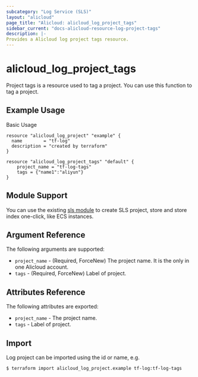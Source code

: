 ```yaml
---
subcategory: "Log Service (SLS)"
layout: "alicloud"
page_title: "Alicloud: alicloud_log_project_tags"
sidebar_current: "docs-alicloud-resource-log-project-tags"
description: |-
Provides a Alicloud log project tags resource.
---
```


# alicloud\_log\_project_tags
Project tags is a resource used to tag a project. You can use this function to tag a project.

## Example Usage

Basic Usage

```
resource "alicloud_log_project" "example" {
  name        = "tf-log"
  description = "created by terraform"
}

resource "alicloud_log_project_tags" "default" {
    project_name = "tf-log-tags"
    tags = {"name1":"aliyun"}
}

```

## Module Support

You can use the existing [sls module](https://registry.terraform.io/modules/terraform-alicloud-modules/sls/alicloud)
to create SLS project, store and store index one-click, like ECS instances.

## Argument Reference

The following arguments are supported:

* `project_name` - (Required, ForceNew) The project name. It is the only in one Alicloud account.
* `tags` - (Required, ForceNew) Label of project.

## Attributes Reference

The following attributes are exported:

* `project_name` - The project name.
* `tags` - Label of project.


## Import

Log project can be imported using the id or name, e.g.

```
$ terraform import alicloud_log_project.example tf-log:tf-log-tags
```
